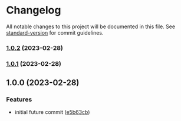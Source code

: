 # Changelog

All notable changes to this project will be documented in this file. See [standard-version](https://github.com/conventional-changelog/standard-version) for commit guidelines.

### [1.0.2](https://github.com/mokkapps/changelog-generator-demo/compare/v1.0.1...v1.0.2) (2023-02-28)

### [1.0.1](https://github.com/mokkapps/changelog-generator-demo/compare/v1.0.0...v1.0.1) (2023-02-28)

## 1.0.0 (2023-02-28)


### Features

* initial future commit ([e5b63cb](https://github.com/mokkapps/changelog-generator-demo/commits/e5b63cb7f64aa47207cdf916bb8972827dc65b72))
